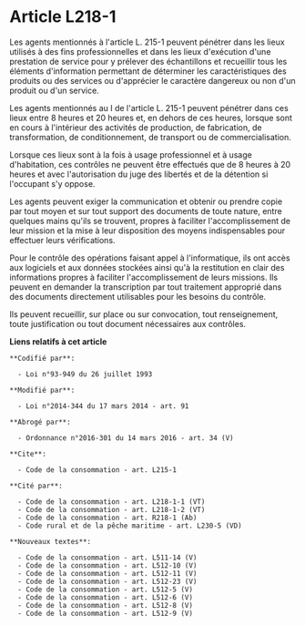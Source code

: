 # Article L218-1

Les agents mentionnés à l'article L. 215-1 peuvent pénétrer dans les lieux utilisés à des fins professionnelles et dans les
lieux d'exécution d'une prestation de service pour y prélever des échantillons et recueillir tous les éléments d'information
permettant de déterminer les caractéristiques des produits ou des services ou d'apprécier le caractère dangereux ou non d'un
produit ou d'un service. 

Les agents mentionnés au I de l'article L. 215-1 peuvent pénétrer dans ces lieux entre 8 heures et 20 heures et, en dehors de
ces heures, lorsque sont en cours à l'intérieur des activités de production, de fabrication, de transformation, de
conditionnement, de transport ou de commercialisation. 

Lorsque ces lieux sont à la fois à usage professionnel et à usage d'habitation, ces contrôles ne peuvent être effectués que
de 8 heures à 20 heures et avec l'autorisation du juge des libertés et de la détention si l'occupant s'y oppose.

Les agents peuvent exiger la communication et obtenir ou prendre copie par tout moyen et sur tout support des documents de
toute nature, entre quelques mains qu'ils se trouvent, propres à faciliter l'accomplissement de leur mission et la mise à
leur disposition des moyens indispensables pour effectuer leurs vérifications. 

Pour le contrôle des opérations faisant appel à l'informatique, ils ont accès aux logiciels et aux données stockées ainsi
qu'à la restitution en clair des informations propres à faciliter l'accomplissement de leurs missions. Ils peuvent en
demander la transcription par tout traitement approprié dans des documents directement utilisables pour les besoins du
contrôle. 

Ils peuvent recueillir, sur place ou sur convocation, tout renseignement, toute justification ou tout document nécessaires
aux contrôles.

**Liens relatifs à cet article**

	**Codifié par**:

	  - Loi n°93-949 du 26 juillet 1993

	**Modifié par**:

	  - Loi n°2014-344 du 17 mars 2014 - art. 91

	**Abrogé par**:

	  - Ordonnance n°2016-301 du 14 mars 2016 - art. 34 (V)

	**Cite**:

	  - Code de la consommation - art. L215-1

	**Cité par**:

	  - Code de la consommation - art. L218-1-1 (VT)
	  - Code de la consommation - art. L218-1-2 (VT)
	  - Code de la consommation - art. R218-1 (Ab)
	  - Code rural et de la pêche maritime - art. L230-5 (VD)

	**Nouveaux textes**:

	  - Code de la consommation - art. L511-14 (V)
	  - Code de la consommation - art. L512-10 (V)
	  - Code de la consommation - art. L512-11 (V)
	  - Code de la consommation - art. L512-23 (V)
	  - Code de la consommation - art. L512-5 (V)
	  - Code de la consommation - art. L512-6 (V)
	  - Code de la consommation - art. L512-8 (V)
	  - Code de la consommation - art. L512-9 (V)
